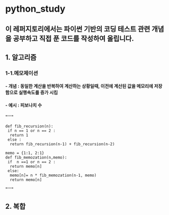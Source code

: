 # python_study
## 이 레퍼지토리에서는 파이썬 기반의 코딩 테스트 관련 개념을 공부하고 직접 푼 코드를 작성하여 올립니다. 
## 1. 알고리즘
 ### 1-1.메모제이션   
   #### - 개념 : 동일한 계산을 반복하여 계산하는 상황일때, 이전에 계산된 값을 메모리에 저장함으로 실행속도를 증가 시킴
   #### - 예시 : 피보나치 수 
  "'''"    
  
    def fib_recursion(n):
     if n == 1 or n == 2 :
      return 1
     else :
      return fib_recursion(n-1) + fib_recursion(n-2)

    memo = {1:1, 2:1} 
    def fib_memozation(n,memo):
     if  n ==1 or n == 2 :
      return memo[n]
     else:
      memo[n]= n * fib_memozation(n-1, memo)
      return memo[n]
  
  "'''"
     
## 2. 복합  

